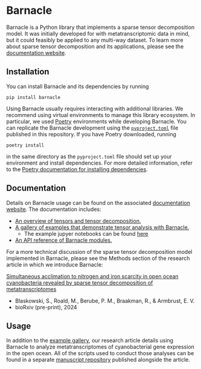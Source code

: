 # Barnacle

Barnacle is a Python library that implements a sparse tensor decomposition model. It was initially developed for with metatranscriptomic data in mind, but it could feasibly be applied to any multi-way dataset. To learn more about sparse tensor decomposition and its applications, please see the [documentation website](https://barnacle-py.readthedocs.io). 

## Installation 

You can install Barnacle and its dependencies by running 

```
pip install barnacle
```

Using Barnacle usually requires interacting with additional libraries. We recommend using virtual environments to manage this library ecosystem. In particular, we used [Poetry](https://python-poetry.org/) environments while developing Barnacle. You can replicate the Barnacle development using the [`pyproject.toml`](https://github.com/blasks/barnacle/blob/main/pyproject.toml) file published in this repository. If you have Poetry downloaded, running

```
poetry install
```

in the same directory as the `pyproject.toml` file should set up your environment and install dependencies. For more detailed information, refer to the [Poetry documentation for installing dependencies](https://python-poetry.org/docs/basic-usage/#installing-dependencies). 

## Documentation

Details on Barnacle usage can be found on the associated [documentation website](https://barnacle-py.readthedocs.io). The documentation includes:

- [An overview of tensors and tensor decomposition.](https://barnacle-py.readthedocs.io/en/latest/model.html)
- [A gallery of examples that demonstrate tensor analysis with Barnacle.](https://barnacle-py.readthedocs.io/en/latest/examples.html)
    - The example jupyer notebooks can be found [here](https://github.com/blasks/barnacle/tree/main/docs/notebooks)
- [An API reference of Barnacle modules.](https://barnacle-py.readthedocs.io/en/latest/autodoc/barnacle.html)

For a more technical discussion of the sparse tensor decomposition model implemented in Barnacle, please see the Methods section of the research article in which we introduce Barnacle:

[Simultaneous acclimation to nitrogen and iron scarcity in open ocean cyanobacteria revealed by sparse tensor decomposition of metatranscriptomes](https://doi.org/10.1101/2024.07.15.603627 )
- Blaskowski, S., Roald, M., Berube, P. M., Braakman, R., & Armbrust, E. V.
- bioRxiv (pre-print), 2024

## Usage

In addition to the [example gallery](https://barnacle-py.readthedocs.io/en/latest/examples.html), our research article details using Barnacle to analyze metatranscriptomes of cyanobacterial gene expression in the open ocean. All of the scripts used to conduct those analyses can be found in a separate [manuscript repository](https://github.com/blasks/barnacle-manuscript) published alongside the article.

